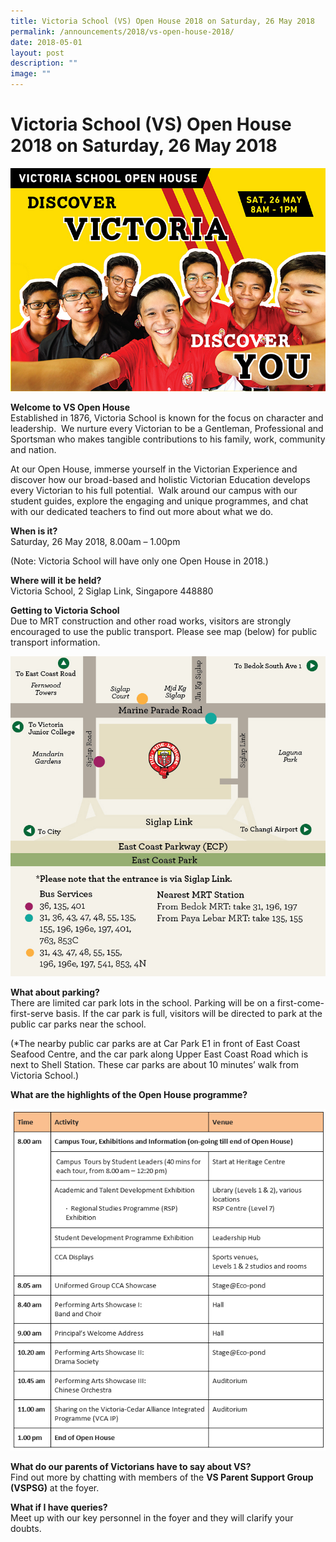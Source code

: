 ```yaml
---
title: Victoria School (VS) Open House 2018 on Saturday, 26 May 2018
permalink: /announcements/2018/vs-open-house-2018/
date: 2018-05-01
layout: post
description: ""
image: ""
---
```

# **Victoria School (VS) Open House 2018 on Saturday, 26 May 2018**

![](/images/Victoria-School-Open-House-Banner.jpg)

**Welcome to VS Open House**  
Established in 1876, Victoria School is known for the focus on character and leadership.  We nurture every Victorian to be a Gentleman, Professional and Sportsman who makes tangible contributions to his family, work, community and nation.

At our Open House, immerse yourself in the Victorian Experience and discover how our broad-based and holistic Victorian Education develops every Victorian to his full potential.  Walk around our campus with our student guides, explore the engaging and unique programmes, and chat with our dedicated teachers to find out more about what we do.

**When is it?**  
Saturday, 26 May 2018, 8.00am – 1.00pm

(Note: Victoria School will have only one Open House in 2018.)

**Where will it be held?**  
Victoria School, 2 Siglap Link, Singapore 448880

**Getting to Victoria School**    
Due to MRT construction and other road works, visitors are strongly encouraged to use the public transport. Please see map (below) for public transport information.

![](/images/map-25.png)

**What about parking?**  
There are limited car park lots in the school. Parking will be on a first-come-first-serve basis. If the car park is full, visitors will be directed to park at the public car parks near the school.

(\*The nearby public car parks are at Car Park E1 in front of East Coast Seafood Centre, and the car park along Upper East Coast Road which is next to Shell Station. These car parks are about 10 minutes’ walk from Victoria School.)

**What are the highlights of the Open House programme?**

![](/images/Open-House-Programme__.png)

**What do our parents of Victorians have to say about VS?**   
Find out more by chatting with members of the **VS Parent Support Group (VSPSG)** at the foyer.

**What if I have queries?**   
Meet up with our key personnel in the foyer and they will clarify your doubts.